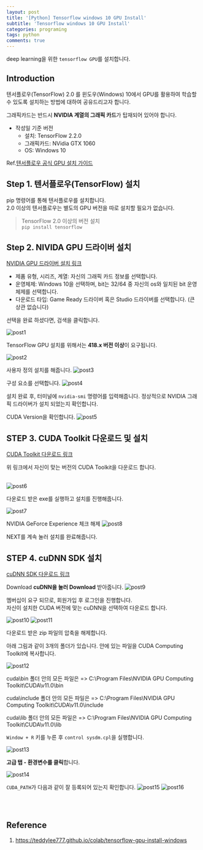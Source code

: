 ```yaml
---
layout: post
title: '[Python] Tensorflow windows 10 GPU Install'
subtitle: 'Tensorflow windows 10 GPU Install'
categories: programing
tags: python
comments: true
---
```

deep learning을 위한 `tensorflow GPU`를 설치합니다.

## Introduction
텐서플로우(TensorFlow) 2.0 를 윈도우(Windows) 10에서 GPU를 활용하여 학습할 수 있도록 설치하는 방법에 대하여 공유드리고자 합니다.

그래픽카드는 반드시 **NVIDIA 계열의 그래픽 카드**가 탑재되어 있어야 합니다.

- 작성일 기준 버전
    - 설치: TensorFlow 2.2.0
    - 그래픽카드: NVidia GTX 1060
    - OS: Windows 10

Ref.[텐서플로우 공식 GPU 설치 가이드](https://www.tensorflow.org/install/gpu)

## Step 1. 텐서플로우(TensorFlow) 설치
pip 명령어를 통해 텐서플로우를 설치합니다.<br>
2.0 이상의 텐서플로우는 별도의 GPU 버전을 따로 설치할 필요가 없습니다.
> TensorFlow 2.0 이상의 버전 설치 <br>
`pip install tensorflow`

## Step 2. NIVIDA GPU 드라이버 설치
[NVIDIA GPU 드라이버 설치 링크](https://www.nvidia.com/download/index.aspx?lang=kr)


- 제품 유형, 시리즈, 계열: 자신의 그래픽 카드 정보를 선택합니다.
- 운영체제: Windows 10을 선택하며, bit는 32/64 중 자신의 os와 일치된 bit 운영체제를 선택합니다.
- 다운로드 타입: Game Ready 드라이버 혹은 Studio 드라이버를 선택합니다. (큰 상관 없습니다)

선택을 완료 하셨다면, 검색을 클릭합니다.

![post1](https://user-images.githubusercontent.com/48666867/107910260-6893d700-6f9d-11eb-8109-8a54c1cf1664.png)

TensorFlow GPU 설치를 위해서는 **418.x 버전 이상**이 요구됩니다.

![post2](https://user-images.githubusercontent.com/48666867/107910432-c32d3300-6f9d-11eb-8e39-846dbf387956.png)

사용자 정의 설치를 해줍니다.
![post3](https://user-images.githubusercontent.com/48666867/107910590-169f8100-6f9e-11eb-9cde-6bc0f9850769.png)

구성 요소를 선택합니다.
![post4](https://user-images.githubusercontent.com/48666867/107910651-2fa83200-6f9e-11eb-8c49-9ab874bb9d88.png)

설치 완료 후, 터미널에 `nvidia-smi` 명령어를 입력해줍니다.
정상적으로 NVIDIA 그래픽 드라이버가 설치 되었는지 확인합니다.

CUDA Version을 확인합니다.
![post5](https://user-images.githubusercontent.com/48666867/107910825-8877ca80-6f9e-11eb-9b03-ff16b9f1cbb6.PNG)


## STEP 3. CUDA Toolkit 다운로드 및 설치
[CUDA Toolkit 다운로드 링크](https://developer.nvidia.com/cuda-toolkit-archive)

위 링크에서 자신이 맞는 버전의  CUDA Toolkit을 다운로드 합니다.<br><br>

![post6](https://user-images.githubusercontent.com/48666867/107911133-308d9380-6f9f-11eb-845e-f8561a3f7a05.PNG)

다운로드 받은 exe를 실행하고 설치를 진행해줍니다.

![post7](https://user-images.githubusercontent.com/48666867/107912050-1a80d280-6fa1-11eb-8dd0-31135a8389ee.PNG)

NVIDIA GeForce Experience 체크 해제
![post8](https://user-images.githubusercontent.com/48666867/107912141-4dc36180-6fa1-11eb-8645-4ffe06f6894d.PNG)

NEXT를 계속 눌러 설치를 완료해줍니다.

## STEP 4. cuDNN SDK 설치
[cuDNN SDK 다운로드 링크](https://developer.nvidia.com/cudnn)

Download **cuDNN을 눌러 Download** 받아줍니다.
![post9](https://user-images.githubusercontent.com/48666867/107912846-9cbdc680-6fa2-11eb-8b8a-7f436208826a.png)

멤버십이 요구 되므로, 회원가입 후 로그인을 진행합니다.<br>
자신이 설치한 CUDA 버전에 맞는 cuDNN을 선택하여 다운로드 합니다.

![post10](https://user-images.githubusercontent.com/48666867/107912888-b6f7a480-6fa2-11eb-9d80-ffbb6f972b12.png)
![post11](https://user-images.githubusercontent.com/48666867/107912977-e7d7d980-6fa2-11eb-830f-ebd4135756a1.png)

다운로드 받은 zip 파일의 압축을 해제합니다.

아래 그림과 같이 3개의 폴더가 있습니다. 안에 있는 파일을 CUDA Computing Toolkit에 복사합니다.

![post12](https://user-images.githubusercontent.com/48666867/107913200-4f8e2480-6fa3-11eb-8e53-2375cd609492.png)

cuda\bin 폴더 안의 모든 파일은 => C:\Program Files\NVIDIA GPU Computing Toolkit\CUDA\v11.0\bin

cuda\include 폴더 안의 모든 파일은 => C:\Program Files\NVIDIA GPU Computing Toolkit\CUDA\v11.0\include

cuda\lib 폴더 안의 모든 파일은 => C:\Program Files\NVIDIA GPU Computing Toolkit\CUDA\v11.0\lib

`Window + R` 키를 누른 후 `control sysdm.cpl`을 실행합니다.

![post13](https://user-images.githubusercontent.com/48666867/107913379-b01d6180-6fa3-11eb-96e0-086b0425ec9b.png)

**고급 탭 - 환경변수를 클릭**합니다.

![post14](https://user-images.githubusercontent.com/48666867/107913529-ea86fe80-6fa3-11eb-9a78-d5c6256606c0.png)

`CUDA_PATH`가 다음과 같이 잘 등록되어 있는지 확인합니다.
![post15](https://user-images.githubusercontent.com/48666867/107913626-1f935100-6fa4-11eb-8467-a956ecbbdbd4.PNG)
![post16](https://user-images.githubusercontent.com/48666867/107913646-25893200-6fa4-11eb-9718-df09335a44c0.PNG)

<br><br>
## Reference
1. https://teddylee777.github.io/colab/tensorflow-gpu-install-windows

